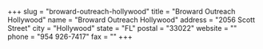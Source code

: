 +++
slug = "broward-outreach-hollywood"
title = "Broward Outreach Hollywood"
name = "Broward Outreach Hollywood"
address = "2056 Scott Street"
city = "Hollywood"
state = "FL"
postal = "33022"
website = ""
phone = "954 926-7417"
fax = ""
+++
